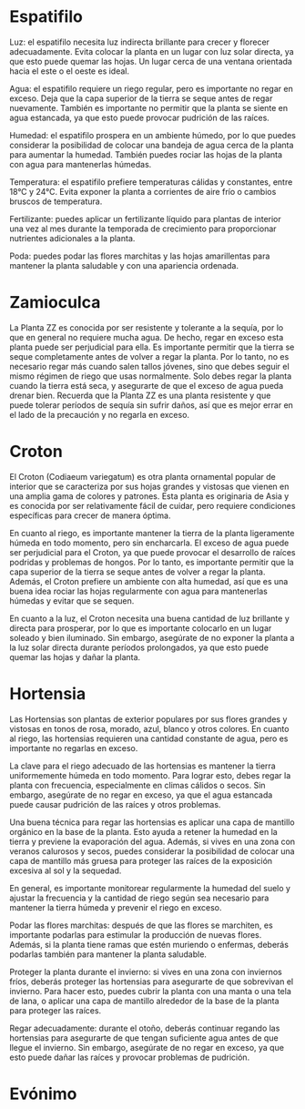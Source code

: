 # Espatifilo

Luz: el espatifilo necesita luz indirecta brillante para crecer y florecer adecuadamente. Evita colocar la planta en un lugar con luz solar directa, ya que esto puede quemar las hojas. Un lugar cerca de una ventana orientada hacia el este o el oeste es ideal.

Agua: el espatifilo requiere un riego regular, pero es importante no regar en exceso. Deja que la capa superior de la tierra se seque antes de regar nuevamente. También es importante no permitir que la planta se siente en agua estancada, ya que esto puede provocar pudrición de las raíces.

Humedad: el espatifilo prospera en un ambiente húmedo, por lo que puedes considerar la posibilidad de colocar una bandeja de agua cerca de la planta para aumentar la humedad. También puedes rociar las hojas de la planta con agua para mantenerlas húmedas.

Temperatura: el espatifilo prefiere temperaturas cálidas y constantes, entre 18°C y 24°C. Evita exponer la planta a corrientes de aire frío o cambios bruscos de temperatura.

Fertilizante: puedes aplicar un fertilizante líquido para plantas de interior una vez al mes durante la temporada de crecimiento para proporcionar nutrientes adicionales a la planta.

Poda: puedes podar las flores marchitas y las hojas amarillentas para mantener la planta saludable y con una apariencia ordenada.

# Zamioculca

La Planta ZZ es conocida por ser resistente y tolerante a la sequía, por lo que en general no requiere mucha agua. De hecho, regar en exceso esta planta puede ser perjudicial para ella. Es importante permitir que la tierra se seque completamente antes de volver a regar la planta. Por lo tanto, no es necesario regar más cuando salen tallos jóvenes, sino que debes seguir el mismo régimen de riego que usas normalmente. Solo debes regar la planta cuando la tierra está seca, y asegurarte de que el exceso de agua pueda drenar bien. Recuerda que la Planta ZZ es una planta resistente y que puede tolerar períodos de sequía sin sufrir daños, así que es mejor errar en el lado de la precaución y no regarla en exceso.

# Croton

El Croton (Codiaeum variegatum) es otra planta ornamental popular de interior que se caracteriza por sus hojas grandes y vistosas que vienen en una amplia gama de colores y patrones. Esta planta es originaria de Asia y es conocida por ser relativamente fácil de cuidar, pero requiere condiciones específicas para crecer de manera óptima.

En cuanto al riego, es importante mantener la tierra de la planta ligeramente húmeda en todo momento, pero sin encharcarla. El exceso de agua puede ser perjudicial para el Croton, ya que puede provocar el desarrollo de raíces podridas y problemas de hongos. Por lo tanto, es importante permitir que la capa superior de la tierra se seque antes de volver a regar la planta. Además, el Croton prefiere un ambiente con alta humedad, así que es una buena idea rociar las hojas regularmente con agua para mantenerlas húmedas y evitar que se sequen.

En cuanto a la luz, el Croton necesita una buena cantidad de luz brillante y directa para prosperar, por lo que es importante colocarlo en un lugar soleado y bien iluminado. Sin embargo, asegúrate de no exponer la planta a la luz solar directa durante períodos prolongados, ya que esto puede quemar las hojas y dañar la planta.

# Hortensia

Las Hortensias son plantas de exterior populares por sus flores grandes y vistosas en tonos de rosa, morado, azul, blanco y otros colores. En cuanto al riego, las hortensias requieren una cantidad constante de agua, pero es importante no regarlas en exceso.

La clave para el riego adecuado de las hortensias es mantener la tierra uniformemente húmeda en todo momento. Para lograr esto, debes regar la planta con frecuencia, especialmente en climas cálidos o secos. Sin embargo, asegúrate de no regar en exceso, ya que el agua estancada puede causar pudrición de las raíces y otros problemas.

Una buena técnica para regar las hortensias es aplicar una capa de mantillo orgánico en la base de la planta. Esto ayuda a retener la humedad en la tierra y previene la evaporación del agua. Además, si vives en una zona con veranos calurosos y secos, puedes considerar la posibilidad de colocar una capa de mantillo más gruesa para proteger las raíces de la exposición excesiva al sol y la sequedad.

En general, es importante monitorear regularmente la humedad del suelo y ajustar la frecuencia y la cantidad de riego según sea necesario para mantener la tierra húmeda y prevenir el riego en exceso.

Podar las flores marchitas: después de que las flores se marchiten, es importante podarlas para estimular la producción de nuevas flores. Además, si la planta tiene ramas que estén muriendo o enfermas, deberás podarlas también para mantener la planta saludable.

Proteger la planta durante el invierno: si vives en una zona con inviernos fríos, deberás proteger las hortensias para asegurarte de que sobrevivan el invierno. Para hacer esto, puedes cubrir la planta con una manta o una tela de lana, o aplicar una capa de mantillo alrededor de la base de la planta para proteger las raíces.

Regar adecuadamente: durante el otoño, deberás continuar regando las hortensias para asegurarte de que tengan suficiente agua antes de que llegue el invierno. Sin embargo, asegúrate de no regar en exceso, ya que esto puede dañar las raíces y provocar problemas de pudrición.

# Evónimo



